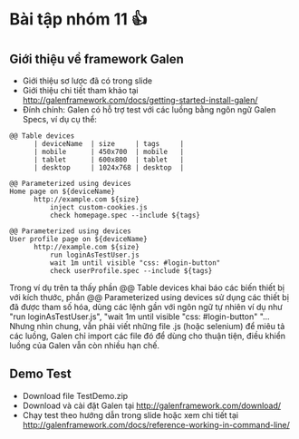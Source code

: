 # Bài tập nhóm 11 :+1:

## Giới thiệu về framework Galen
  + Giới thiệu sơ lược đã có trong slide 
  + Giới thiệu chi tiết tham khảo tại http://galenframework.com/docs/getting-started-install-galen/
  + Đính chính: Galen có hỗ trợ test với các luồng bằng ngôn ngữ Galen Specs, ví dụ cụ thể:
```
@@ Table devices    
      | deviceName  | size     | tags     |   
      | mobile      | 450x700  | mobile   |   
      | tablet      | 600x800  | tablet   |
      | desktop     | 1024x768 | desktop  |
  
@@ Parameterized using devices  
Home page on ${deviceName}    
      http://example.com ${size}   
          inject custom-cookies.js  
          check homepage.spec --include ${tags}   
  
@@ Parameterized using devices    
User profile page on ${deviceName}    
      http://example.com ${size}   
          run loginAsTestUser.js   
          wait 1m until visible "css: #login-button"   
          check userProfile.spec --include ${tags} 
```
Trong ví dụ trên ta thấy phần @@ Table devices khai báo các biến thiết bị với kích thước, phần @@ Parameterized using devices sử dụng các thiết bị đã được tham số hóa, dùng các lệnh gần với ngôn ngữ tự nhiên ví dụ như "run loginAsTestUser.js", "wait 1m until visible "css: #login-button" "... Nhưng nhìn chung, vẫn phải viết những file .js (hoặc selenium) để miêu tả các luồng, Galen chỉ import các file đó để dùng cho thuận tiện, điều khiển luồng của Galen vẫn còn nhiều hạn chế. 

## Demo Test
  + Download file TestDemo.zip
  + Download và cài đặt Galen tại http://galenframework.com/download/
  + Chạy test theo hướng dẫn trong slide hoặc xem chi tiết tại http://galenframework.com/docs/reference-working-in-command-line/
